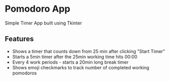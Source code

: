 # Pomodoro App
Simple Timer App built using Tkinter

## Features

* Shows a timer that counts down from 25 min after clicking "Start Timer"
* Starts a 5min timer after the 25min working time hits 00:00
* Every 4 work periods - starts a 20min long break timer
* Shows emoji checkmarks to track number of completed working pomodoros

